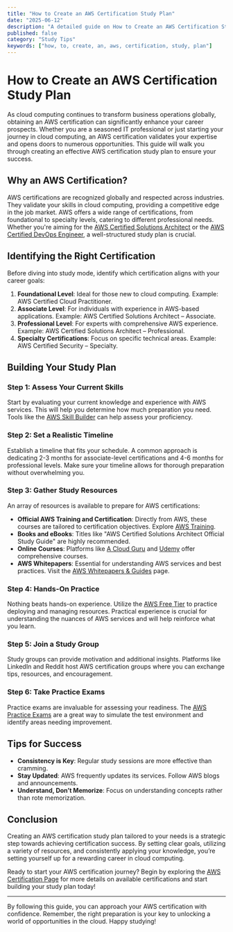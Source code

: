 ```yaml
---
title: "How to Create an AWS Certification Study Plan"
date: "2025-06-12"
description: "A detailed guide on How to Create an AWS Certification Study Plan"
published: false
category: "Study Tips"
keywords: ["how, to, create, an, aws, certification, study, plan"]
---
```


# How to Create an AWS Certification Study Plan

As cloud computing continues to transform business operations globally, obtaining an AWS certification can significantly enhance your career prospects. Whether you are a seasoned IT professional or just starting your journey in cloud computing, an AWS certification validates your expertise and opens doors to numerous opportunities. This guide will walk you through creating an effective AWS certification study plan to ensure your success.

## Why an AWS Certification?

AWS certifications are recognized globally and respected across industries. They validate your skills in cloud computing, providing a competitive edge in the job market. AWS offers a wide range of certifications, from foundational to specialty levels, catering to different professional needs. Whether you're aiming for the [AWS Certified Solutions Architect](https://aws.amazon.com/certification/certified-solutions-architect-associate/) or the [AWS Certified DevOps Engineer](https://aws.amazon.com/certification/certified-devops-engineer-professional/), a well-structured study plan is crucial.

## Identifying the Right Certification

Before diving into study mode, identify which certification aligns with your career goals:

1. **Foundational Level**: Ideal for those new to cloud computing. Example: AWS Certified Cloud Practitioner.
2. **Associate Level**: For individuals with experience in AWS-based applications. Example: AWS Certified Solutions Architect – Associate.
3. **Professional Level**: For experts with comprehensive AWS experience. Example: AWS Certified Solutions Architect – Professional.
4. **Specialty Certifications**: Focus on specific technical areas. Example: AWS Certified Security – Specialty.

## Building Your Study Plan

### Step 1: Assess Your Current Skills

Start by evaluating your current knowledge and experience with AWS services. This will help you determine how much preparation you need. Tools like the [AWS Skill Builder](https://www.aws.training/Details/Curriculum?id=20685) can help assess your proficiency.

### Step 2: Set a Realistic Timeline

Establish a timeline that fits your schedule. A common approach is dedicating 2-3 months for associate-level certifications and 4-6 months for professional levels. Make sure your timeline allows for thorough preparation without overwhelming you.

### Step 3: Gather Study Resources

An array of resources is available to prepare for AWS certifications:

- **Official AWS Training and Certification**: Directly from AWS, these courses are tailored to certification objectives. Explore [AWS Training](https://aws.amazon.com/training/).
- **Books and eBooks**: Titles like "AWS Certified Solutions Architect Official Study Guide" are highly recommended.
- **Online Courses**: Platforms like [A Cloud Guru](https://acloudguru.com/) and [Udemy](https://www.udemy.com/) offer comprehensive courses.
- **AWS Whitepapers**: Essential for understanding AWS services and best practices. Visit the [AWS Whitepapers & Guides](https://aws.amazon.com/whitepapers/) page.

### Step 4: Hands-On Practice

Nothing beats hands-on experience. Utilize the [AWS Free Tier](https://aws.amazon.com/free/) to practice deploying and managing resources. Practical experience is crucial for understanding the nuances of AWS services and will help reinforce what you learn.

### Step 5: Join a Study Group

Study groups can provide motivation and additional insights. Platforms like LinkedIn and Reddit host AWS certification groups where you can exchange tips, resources, and encouragement.

### Step 6: Take Practice Exams

Practice exams are invaluable for assessing your readiness. The [AWS Practice Exams](https://aws.amazon.com/certification/certification-prep/) are a great way to simulate the test environment and identify areas needing improvement.

## Tips for Success

- **Consistency is Key**: Regular study sessions are more effective than cramming.
- **Stay Updated**: AWS frequently updates its services. Follow AWS blogs and announcements.
- **Understand, Don’t Memorize**: Focus on understanding concepts rather than rote memorization.

## Conclusion

Creating an AWS certification study plan tailored to your needs is a strategic step towards achieving certification success. By setting clear goals, utilizing a variety of resources, and consistently applying your knowledge, you’re setting yourself up for a rewarding career in cloud computing.

Ready to start your AWS certification journey? Begin by exploring the [AWS Certification Page](https://aws.amazon.com/certification/) for more details on available certifications and start building your study plan today!

---

By following this guide, you can approach your AWS certification with confidence. Remember, the right preparation is your key to unlocking a world of opportunities in the cloud. Happy studying!